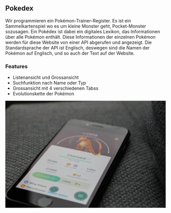 ## Pokedex

Wir programmieren ein Pokémon-Trainer-Register. Es ist ein Sammelkartenspiel wo es um kleine Monster geht, Pocket-Monster sozusagen. Ein Pokédex ist dabei ein digitales Lexikon, das Informationen über alle Pokémon enthält. Diese Informationen der einzelnen Pokémon werden für diese Website von einer API abgerufen und angezeigt. Die Standardsprache der API ist Englisch, deswegen sind die Namen der Pokémon auf Englisch, und so auch der Text auf der Website.

### Features

- Listenansicht und Grossansicht
- Suchfunktion nach Name oder Typ
- Grossansicht mit 4 verschiedenen Tabss
- Evolutionskette der Pokémon


![pexels-pokedex](./assets/img/pexels-pokedex.jpg)
